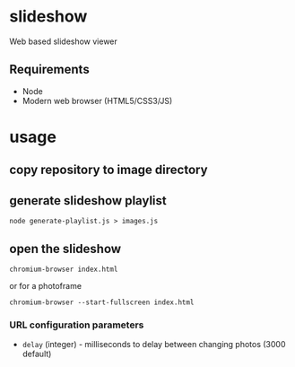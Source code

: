 # slideshow
Web based slideshow viewer

## Requirements
 * Node
 * Modern web browser (HTML5/CSS3/JS)

# usage
## copy repository to image directory
## generate slideshow playlist
```
node generate-playlist.js > images.js
```
## open the slideshow
```
chromium-browser index.html
```
or for a photoframe
```
chromium-browser --start-fullscreen index.html
```
### URL configuration parameters
 * `delay` (integer) - milliseconds to delay between changing photos (3000 default)
